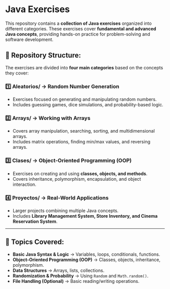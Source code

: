 # Java Exercises  

This repository contains a **collection of Java exercises** organized into different categories. These exercises cover **fundamental and advanced Java concepts**, providing hands-on practice for problem-solving and software development.

## 📌 Repository Structure:
The exercises are divided into **four main categories** based on the concepts they cover:

### 1️⃣ **Aleatorios/** → Random Number Generation  
   - Exercises focused on generating and manipulating random numbers.  
   - Includes guessing games, dice simulations, and probability-based logic.

### 2️⃣ **Arrays/** → Working with Arrays  
   - Covers array manipulation, searching, sorting, and multidimensional arrays.  
   - Includes matrix operations, finding min/max values, and reversing arrays.

### 3️⃣ **Clases/** → Object-Oriented Programming (OOP)  
   - Exercises on creating and using **classes, objects, and methods**.  
   - Covers inheritance, polymorphism, encapsulation, and object interaction.

### 4️⃣ **Proyectos/** → Real-World Applications  
   - Larger projects combining multiple Java concepts.  
   - Includes **Library Management System, Store Inventory, and Cinema Reservation System**.

---

## 🚀 Topics Covered:
- **Basic Java Syntax & Logic** → Variables, loops, conditionals, functions.
- **Object-Oriented Programming (OOP)** → Classes, objects, inheritance, polymorphism.
- **Data Structures** → Arrays, lists, collections.
- **Randomization & Probability** → Using `Random` and `Math.random()`.
- **File Handling (Optional)** → Basic reading/writing operations.



